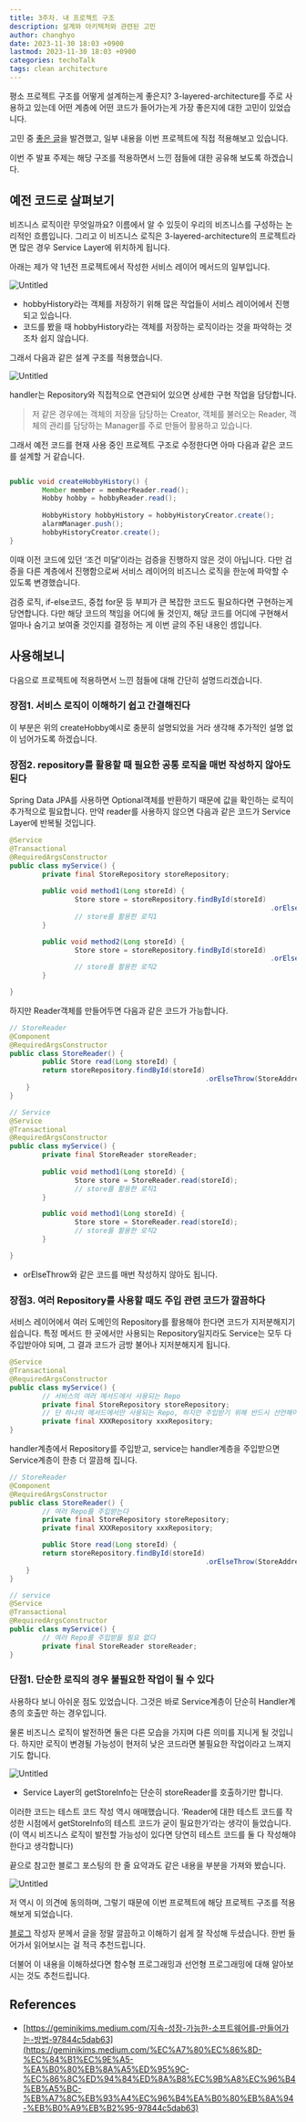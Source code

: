 ```yaml
---
title: 3주차. 내 프로젝트 구조
description: 설계와 아키텍처와 관련된 고민
author: changhyo
date: 2023-11-30 18:03 +0900
lastmod: 2023-11-30 18:03 +0900
categories: techoTalk
tags: clean architecture
---
```


평소 프로젝트 구조를 어떻게 설계하는게 좋은지? 3-layered-architecture를 주로 사용하고 있는데 어떤 계층에 어떤 코드가 들어가는게 가장 좋은지에 대한 고민이 있었습니다. 

고민 중 [좋은 글](https://geminikims.medium.com/%EC%A7%80%EC%86%8D-%EC%84%B1%EC%9E%A5-%EA%B0%80%EB%8A%A5%ED%95%9C-%EC%86%8C%ED%94%84%ED%8A%B8%EC%9B%A8%EC%96%B4%EB%A5%BC-%EB%A7%8C%EB%93%A4%EC%96%B4%EA%B0%80%EB%8A%94-%EB%B0%A9%EB%B2%95-97844c5dab63)을 발견했고, 일부 내용을 이번 프로젝트에 직접 적용해보고 있습니다. 

이번 주 발표 주제는 해당 구조를 적용하면서 느낀 점들에 대한 공유해 보도록 하겠습니다.

## 예전 코드로 살펴보기

비즈니스 로직이란 무엇일까요? 이름에서 알 수 있듯이 우리의 비즈니스를 구성하는 논리적인 흐름입니다. 그리고 이 비즈니스 로직은 3-layered-architecture의 프로젝트라면 많은 경우 Service Layer에 위치하게 됩니다.

아래는 제가 약 1년전 프로젝트에서 작성한 서비스 레이어 메서드의 일부입니다.

![Untitled](https://github.com/lotteon2/lotteon2.github.io/assets/25142537/22a93499-8a69-4a8a-ae2e-e8aa3a6e23f5)

- hobbyHistory라는 객체를 저장하기 위해 많은 작업들이 서비스 레이어에서 진행되고 있습니다.
- 코드를 봤을 때 hobbyHistory라는 객체를 저장하는 로직이라는 것을 파악하는 것조차 쉽지 않습니다.

그래서 다음과 같은 설계 구조를 적용했습니다.

![Untitled](https://github.com/lotteon2/lotteon2.github.io/assets/25142537/7fb3c6d7-2b6a-4fec-b22e-db0be066022a)

handler는 Repository와 직접적으로 연관되어 있으면 상세한 구현 작업을 담당합니다.

> 저 같은 경우에는 객체의 저장을 담당하는 Creator, 객체를 불러오는 Reader, 객체의 관리를 담당하는 Manager를 주로 만들어 활용하고 있습니다.
> 

그래서 예전 코드를 현재 사용 중인 프로젝트 구조로 수정한다면 아마 다음과 같은 코드를 설계할 거 같습니다.

```java

public void createHobbyHistory() {
		Member member = memberReader.read();
		Hobby hobby = hobbyReader.read();
		
		HobbyHistory hobbyHistory = hobbyHistoryCreator.create();
		alarmManager.push();
		hobbyHistoryCreator.create();
}
```

이때 이전 코드에 있던 ‘조건 미달’이라는 검증을 진행하지 않은 것이 아닙니다. 다만 검증을 다른 계층에서 진행함으로써 서비스 레이어의 비즈니스 로직을 한눈에 파악할 수 있도록 변경했습니다. 

검증 로직, if-else코드, 중첩 for문 등 부피가 큰 복잡한 코드도 필요하다면 구현하는게 당연합니다. 다만 해당 코드의 책임을 어디에 둘 것인지, 해당 코드를 어디에 구현해서 얼마나 숨기고 보여줄 것인지를 결정하는 게 이번 글의 주된 내용인 셈입니다.

## 사용해보니

다음으로 프로젝트에 적용하면서 느낀 점들에 대해 간단히 설명드리겠습니다.

### 장점1. 서비스 로직이 이해하기 쉽고 간결해진다

이 부분은 위의 createHobby예시로 충분히 설명되었을 거라 생각해 추가적인 설명 없이 넘어가도록 하겠습니다.

### 장점2. repository를 활용할 때 필요한 공통 로직을 매번 작성하지 않아도 된다

Spring Data JPA를 사용하면 Optional객체를 반환하기 때문에 값을 확인하는 로직이 추가적으로 필요합니다. 만약 reader를 사용하지 않으면 다음과 같은 코드가 Service Layer에 반복될 것입니다.

```java
@Service
@Transactional
@RequiredArgsConstructor
public class myService() {
		private final StoreRepository storeRepository;
		
		public void method1(Long storeId) {
				Store store = storeRepository.findById(storeId)
																.orElseThrow(StoreAddressNotFoundException::new);
				// store를 활용한 로직1
		}

		public void method2(Long storeId) {
				Store store = storeRepository.findById(storeId)
																.orElseThrow(StoreAddressNotFoundException::new);
				// store를 활용한 로직2
		}

}
```

하지만 Reader객체를 만들어두면 다음과 같은 코드가 가능합니다.

```java
// StoreReader
@Component
@RequiredArgsConstructor
public class StoreReader() {
		public Store read(Long storeId) {
        return storeRepository.findById(storeId)
												.orElseThrow(StoreAddressNotFoundException::new);
    }
}

// Service
@Service
@Transactional
@RequiredArgsConstructor
public class myService() {
		private final StoreReader storeReader;		
		
		public void method1(Long storeId) {
				Store store = StoreReader.read(storeId);
				// store를 활용한 로직1
		}

		public void method1(Long storeId) {
				Store store = StoreReader.read(storeId);
				// store를 활용한 로직2
		}

}
```

- orElseThrow와 같은 코드를 매번 작성하지 않아도 됩니다.

### 장점3. 여러 Repository를 사용할 때도 주입 관련 코드가 깔끔하다

서비스 레이어에서 여러 도메인의 Repository를 활용해야 한다면 코드가 지저분해지기 쉽습니다. 특정 메서드 한 곳에서만 사용되는 Repository일지라도 Service는 모두 다 주입받아야 되며, 그 결과 코드가 금방 불어나 지저분해지게 됩니다.

```java
@Service
@Transactional
@RequiredArgsConstructor
public class myService() {
		// 서비스의 여러 메서드에서 사용되는 Repo
		private final StoreRepository storeRepository;
		// 단 하나의 메서드에서만 사용되는 Repo, 하지만 주입받기 위해 반드시 선언해야 한다 
		private final XXXRepository xxxRepository; 
}
```

handler계층에서 Repository를 주입받고, service는 handler계층을 주입받으면  Service계층이 한층 더 깔끔해 집니다.

```java
// StoreReader
@Component
@RequiredArgsConstructor
public class StoreReader() {
		// 여러 Repo를 주입받는다
		private final StoreRepository storeRepository;
		private final XXXRepository xxxRepository; 

		public Store read(Long storeId) {
        return storeRepository.findById(storeId)
												.orElseThrow(StoreAddressNotFoundException::new);
    }
}

// service
@Service
@Transactional
@RequiredArgsConstructor
public class myService() {
		// 여러 Repo를 주입받을 필요 없다
		private final StoreReader storeReader;
}
```

### 단점1. 단순한 로직의 경우 불필요한 작업이 될 수 있다

사용하다 보니 아쉬운 점도 있었습니다. 그것은 바로 Service계층이 단순히 Handler계층의 호출만 하는 경우입니다. 

물론 비즈니스 로직이 발전하면 둘은 다른 모습을 가지며 다른 의미를 지니게 될 것입니다. 하지만 로직이 변경될 가능성이 현저히 낮은 코드라면 불필요한 작업이라고 느껴지기도 합니다.

![Untitled](https://github.com/lotteon2/lotteon2.github.io/assets/25142537/b782b244-3b58-4e93-b91f-cb4de71e8121)

- Service Layer의 getStoreInfo는 단순히 storeReader를 호출하기만 합니다.

이러한 코드는 테스트 코드 작성 역시 애매했습니다. ‘Reader에 대한 테스트 코드를 작성한 시점에서 getStoreInfo의 테스트 코드가 굳이 필요한가’라는 생각이 들었습니다. (이 역시 비즈니스 로직이 발전할 가능성이 있다면 당연히 테스트 코드를 둘 다 작성해야 한다고 생각합니다)

끝으로 참고한 블로그 포스팅의 한 줄 요약과도 같은 내용을 부분을 가져와 봤습니다.

![Untitled](https://github.com/lotteon2/lotteon2.github.io/assets/25142537/87621af4-4cec-4134-a529-9def367752b6)

저 역시 이 의견에 동의하며, 그렇기 때문에 이번 프로젝트에 해당 프로젝트 구조를 적용해보게 되었습니다. 

[블로그](https://geminikims.medium.com/%EC%A7%80%EC%86%8D-%EC%84%B1%EC%9E%A5-%EA%B0%80%EB%8A%A5%ED%95%9C-%EC%86%8C%ED%94%84%ED%8A%B8%EC%9B%A8%EC%96%B4%EB%A5%BC-%EB%A7%8C%EB%93%A4%EC%96%B4%EA%B0%80%EB%8A%94-%EB%B0%A9%EB%B2%95-97844c5dab63) 작성자 분께서 글을 정말 깔끔하고 이해하기 쉽게 잘 작성해 두셨습니다. 한번 들어가서 읽어보시는 걸 적극 추천드립니다. 

더불어 이 내용을 이해하셨다면 함수형 프로그래밍과 선언형 프로그래밍에 대해 알아보시는 것도 추천드립니다.

## References

- [https://geminikims.medium.com/지속-성장-가능한-소프트웨어를-만들어가는-방법-97844c5dab63](https://geminikims.medium.com/%EC%A7%80%EC%86%8D-%EC%84%B1%EC%9E%A5-%EA%B0%80%EB%8A%A5%ED%95%9C-%EC%86%8C%ED%94%84%ED%8A%B8%EC%9B%A8%EC%96%B4%EB%A5%BC-%EB%A7%8C%EB%93%A4%EC%96%B4%EA%B0%80%EB%8A%94-%EB%B0%A9%EB%B2%95-97844c5dab63)
